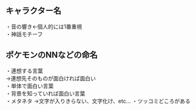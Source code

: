 ## キャラクター名
・音の響き←個人的には1番重視  
・神話モチーフ  

## ポケモンのNNなどの命名
・連想する言葉  
→連想先そのものが面白ければ面白い  
・単体で面白い言葉  
・背景を知っていれば面白い言葉  
・メタネタ
→文字が入りきらない、文字化け、etc...
・ツッコミどころがある
